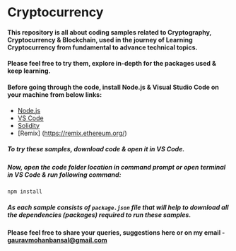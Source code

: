 # Cryptocurrency
#### This repository is all about coding samples related to Cryptography, Cryptocurrency & Blockchain, used in the journey of Learning Cryptocurrency from fundamental to advance technical topics.

#### Please feel free to try them, explore in-depth for the packages used & keep learning.

#### Before going through the code, install Node.js & Visual Studio Code on your machine from below links:
- [Node.js](https://nodejs.org/en/)
- [VS Code](https://code.visualstudio.com/)
- [Solidity](https://solidity.readthedocs.io/en/v0.6.12/)
- [Remix] (https://remix.ethereum.org/)

##### To try these samples, download code & open it in VS Code.
##### Now, open the code folder location in command prompt or open terminal in VS Code & run following command:
```
npm install
```
##### As each sample consists of `package.json` file that will help to download all the dependencies (packages) required to run these samples.


#### Please feel free to share your queries, suggestions here or on my email - gauravmohanbansal@gmail.com
